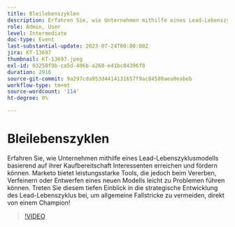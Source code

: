 ```yaml
---
title: Bleilebenszyklen
description: Erfahren Sie, wie Unternehmen mithilfe eines Lead-Lebenszyklusmodells basierend auf ihrer Kaufbereitschaft Interessenten erreichen und fördern können. Marketo bietet leistungsstarke Tools, die jedoch beim Vererben, Verfeinern oder Entwerfen eines neuen Modells leicht zu Problemen führen können. Treten Sie diesem tiefen Einblick in die strategische Entwicklung des Lead-Lebenszyklus bei, um allgemeine Fallstricke zu vermeiden, direkt von einem Champion!
role: Admin, User
level: Intermediate
doc-type: Event
last-substantial-update: 2023-07-24T00:00:00Z
jira: KT-13697
thumbnail: KT-13697.jpeg
exl-id: 03258f9b-ca5d-406b-a260-e41bc04396f8
duration: 2916
source-git-commit: 9a297cda953d4414131657f9ac84580aea0eabeb
workflow-type: tm+mt
source-wordcount: '114'
ht-degree: 0%

---
```


# Bleilebenszyklen

Erfahren Sie, wie Unternehmen mithilfe eines Lead-Lebenszyklusmodells basierend auf ihrer Kaufbereitschaft Interessenten erreichen und fördern können. Marketo bietet leistungsstarke Tools, die jedoch beim Vererben, Verfeinern oder Entwerfen eines neuen Modells leicht zu Problemen führen können. Treten Sie diesem tiefen Einblick in die strategische Entwicklung des Lead-Lebenszyklus bei, um allgemeine Fallstricke zu vermeiden, direkt von einem Champion!

>[!VIDEO](https://video.tv.adobe.com/v/3421711/?learn=on)
